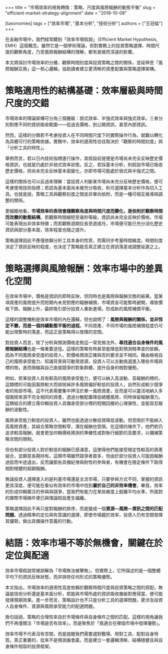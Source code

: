 +++
title = "市場效率的視角轉換：策略、尺度與風險報酬的動態平衡"
slug = "efficient-market-strategy-alignment"
date = "2018-10-08"

[taxonomies]
tags = ["效率市場", "基本分析", "技術分析"]
authors = ["王冠倫"]
+++

在金融市場中，我們經常聽到「效率市場假說」（Efficient Market Hypothesis, EMH）這個概念。雖然它是一個學術理論，但對實務上的投資策略選擇、時間尺度的觀察角度，乃至風險報酬結構的理解，都有直接而深遠的影響。

本文將探討市場效率的分層、觀察時間刻度與投資策略之間的關係，並延伸至「風險報酬互換」這一核心邏輯，協助讀者建立更清晰的資產配置與策略選擇架構。

# 策略適用性的結構基礎：效率層級與時間尺度的交錯

市場效率的理論架構可分為三個層級：弱式效率、半強式效率與強式效率。三者分別對應不同的資訊吸收範圍——從過去價格，到公開資訊，甚至內部資訊。

然而，這樣的分類若不考慮投資人在不同時間尺度下的實際操作行為，就難以轉化為具體可行的策略依據。實務中，效率的適用性往往取決於「觀察的時間刻度」與「分析工具的特性」。

舉例而言，若以日內技術指標進行操作，其假設前提便是市場尚未完全反映歷史價格資訊，也就是仍處於非弱式效率狀態。反之，若採基本分析，則假設市場已吸收歷史價格，但尚未完全反映基本面變化，亦即市場可能處於弱式與半強式之間。

這樣的關係也可以反過來理解：當投資人判斷某市場尚未充分反映歷史價格，便可考慮使用技術指標；若認為基本面尚未被充分吸收，則可選擇基本分析作為切入工具。也就是說，策略工具與觀察刻度之間並非單向依附，而是一種可相互推導與調整的關係。

更細緻地看，**市場效率的表現會隨觀察角度與時間尺度而變化，是依附於觀察時間而改變的動態結構**。若觀察時間縮短至毫秒等級，資訊尚未完全反映於價格，市場可能表現出非效率特徵；而若觀察週期拉長至週或月，市場便可能已充分消化歷史資訊與部分基本面，效率程度也隨之提升。

策略選擇因此不應僅依賴分析工具本身的性質，而需同步考量時間維度。時間刻度決定了資訊反映的程度，也決定了策略能否真正建立在資訊落差或調整延遲之上。

# 策略選擇與風險報酬：效率市場中的差異化空間

在效率市場中，價格是資訊的即時反映，但同時也是風險與報酬交換的結果。當某項資產的風險提升而短期內未見對應的報酬補償，市場資金可能暫時避開，導致價格下跌、報酬上升，最終吸引部分投資人重新進場，形成新的風險補償平衡。

這樣的調整機制是效率市場的內在邏輯，但也說明了：**風險與報酬的關係，並非恆定不變，而是一個持續動態平衡的過程**。不同資產、不同市場的風險補償程度仍可能出現暫時的落差，而這正是策略得以發揮的空間。

對投資人而言，除了分析與預測價格走勢這一常見做法外，**尋找適合自身條件的風險報酬結構**也是一條重要途徑。這樣的策略有時甚至能降低對預測精準度的依賴，因為不同風險承受度的投資人，對價格預測正確與否的要求並不相同。藉由檢視自己的風險承受能力、知識背景與可動用資源，投資人可以主動挑選進入哪些市場與標的物，進而限縮與自己直接競爭的對象群體，提升自身的相對優勢。

例如，若某投資人具有較高的風險承受能力，便可以納入高波動、高報酬的標的，這類標的可能因風險較大而排除掉許多風險偏好較低的投資人，自然形成較少競爭者的局部市場。這不代表需要集中押注於單一風險資產，反而是可以靈活地納入多個風險來源不完全相同的資產，透過分散配置降低總體風險，同時保留報酬潛力。這類組合的建立需仰賴投資人具備承受部分標的短期回撤的心理彈性，並能容忍報酬的波動性。

風險承受能力較低的投資人，雖然也能透過分散投資降低波動，但受限於不能納入高風險資產，其組合策略空間較窄，潛在報酬也受限。在這樣的條件下，他們若仍追求較高報酬，就會更加仰賴價格預測的準確性或對執行細節的高要求，以彌補策略空間的限制。

但也有部分投資人對於較低的報酬已感滿意，這使得他們能接受穩定性較高的資產組合，並願意長期持有。這類市場雖然競爭者眾多，但由於部分投資人可能因報酬過低而中途退出，反而讓那些具備紀律與耐性的參與者，有機會在穩定條件下取得相對穩健的超額報酬。

無論投資人選擇進入的是利基市場還是主流市場，只要參與方式不同、掌握的資訊更具深度，便可能在看似有效率的市場中找到**屬於自己的非效率機會**。畢竟，效率的形成仰賴廣泛的參與與競爭，當我們有能力在某些維度上脫離平均水準，所面對的實際市場條件便已與理論假設產生偏離。

策略選擇因此不再只是對報酬的排序，而是變成一個**資源—風險—資訊之間的匹配問題**。透過精準的定位與有意識的選擇，即使市場趨於效率，投資人仍有空間發揮其優勢，做出具備操作意義的行動。

# 結語：效率市場不等於無機會，關鍵在於定位與配適

效率市場假說常被誤解為「市場無法被擊敗」，但實際上，它所描述的是一個整體平均下的資訊反映狀態，而非排除任何形式的策略優勢。

本文指出，市場效率的適用性高度依賴於觀察時間尺度與投資策略之間的搭配。無論是技術分析還是基本面分析，若能與市場所處的資訊吸收層級對應得當，便可能發揮預期效果。進一步而言，策略設計也不只是分析工具的選擇問題，更涉及投資人自身條件、資源與風險承受能力的配適問題。

換句話說，策略的合理性來自於市場條件與自身條件之間的匹配。這樣的視角讓我們不再僅關注「市場是否有效率」，而是聚焦於「我適合在哪個市場中發揮優勢」。

效率市場不代表沒有空間，而是提醒我們需要選對戰場、用對工具、配對自身特質。真正重要的，從來不是預測誰會贏，而是建立一套邏輯清晰、結構穩健且與自身條件相容的投資框架。
